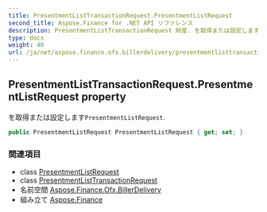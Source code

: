 ```yaml
---
title: PresentmentListTransactionRequest.PresentmentListRequest
second_title: Aspose.Finance for .NET API リファレンス
description: PresentmentListTransactionRequest 財産. を取得または設定しますPresentmentListRequest.
type: docs
weight: 40
url: /ja/net/aspose.finance.ofx.billerdelivery/presentmentlisttransactionrequest/presentmentlistrequest/
---
```

## PresentmentListTransactionRequest.PresentmentListRequest property

を取得または設定します`PresentmentListRequest`.

```csharp
public PresentmentListRequest PresentmentListRequest { get; set; }
```

### 関連項目

* class [PresentmentListRequest](../../presentmentlistrequest/)
* class [PresentmentListTransactionRequest](../)
* 名前空間 [Aspose.Finance.Ofx.BillerDelivery](../../presentmentlisttransactionrequest/)
* 組み立て [Aspose.Finance](../../../)


